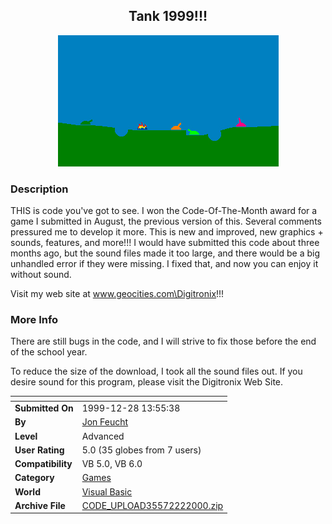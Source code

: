 ﻿<div align="center">

## Tank 1999\!\!\!

<img src="PIC2000222224185795.jpg">
</div>

### Description

THIS is code you've got to see. I won the Code-Of-The-Month award for a game I submitted in August, the previous version of this. Several comments pressured me to develop it more. This is new and improved, new graphics + sounds, features, and more!!! I would have submitted this code about three months ago, but the sound files made it too large, and there would be a big unhandled error if they were missing. I fixed that, and now you can enjoy it without sound.

Visit my web site at www.geocities.com\Digitronix!!!
 
### More Info
 
There are still bugs in the code, and I will strive to fix those before the end of the school year.

To reduce the size of the download, I took all the sound files out. If you desire sound for this program, please visit the Digitronix Web Site.


<span>             |<span>
---                |---
**Submitted On**   |1999-12-28 13:55:38
**By**             |[Jon Feucht](https://github.com/Planet-Source-Code/PSCIndex/blob/master/ByAuthor/jon-feucht.md)
**Level**          |Advanced
**User Rating**    |5.0 (35 globes from 7 users)
**Compatibility**  |VB 5\.0, VB 6\.0
**Category**       |[Games](https://github.com/Planet-Source-Code/PSCIndex/blob/master/ByCategory/games__1-38.md)
**World**          |[Visual Basic](https://github.com/Planet-Source-Code/PSCIndex/blob/master/ByWorld/visual-basic.md)
**Archive File**   |[CODE\_UPLOAD35572222000\.zip](https://github.com/Planet-Source-Code/jon-feucht-tank-1999__1-6210/archive/master.zip)








